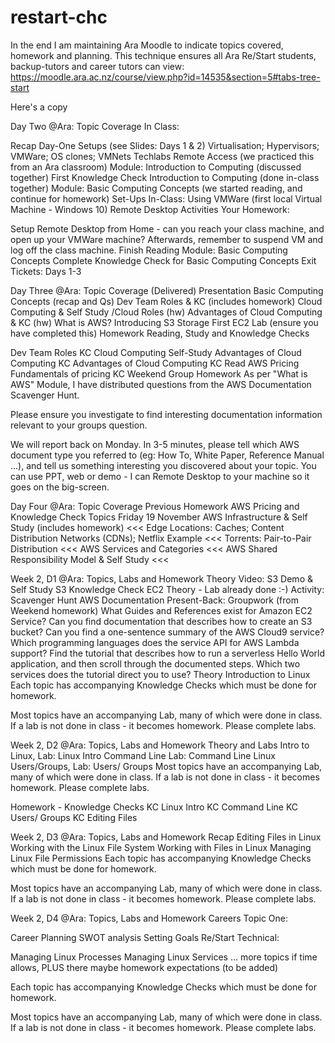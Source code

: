 # restart-chc
In the end I am maintaining Ara Moodle to indicate topics covered, homework and planning.  This technique ensures all Ara Re/Start students, backup-tutors and career tutors can view:  https://moodle.ara.ac.nz/course/view.php?id=14535&section=5#tabs-tree-start

Here's a copy

Day Two @Ara: Topic Coverage
In Class:

Recap Day-One Setups (see Slides: Days 1 & 2)
Virtualisation; Hypervisors; VMWare; OS clones; VMNets
Techlabs Remote Access (we practiced this from an Ara classroom)
Module: Introduction to Computing   (discussed together)
First Knowledge Check Introduction to Computing (done in-class together)
Module: Basic Computing Concepts (we started reading, and continue for homework)
Set-Ups In-Class:
Using VMWare (first local Virtual Machine - Windows 10)
Remote Desktop Activities
Your Homework:

Setup Remote Desktop from Home - can you reach your class machine, and open up your VMWare machine?
Afterwards, remember to suspend VM and log off the class machine.
Finish Reading Module: Basic Computing Concepts
Complete Knowledge Check for Basic Computing Concepts
Exit Tickets: Days 1-3

Day Three @Ara: Topic Coverage (Delivered)
Presentation
Basic Computing Concepts (recap and Qs)
Dev Team Roles & KC (includes homework)
Cloud Computing & Self Study /Cloud Roles (hw)
Advantages of Cloud Computing & KC (hw)
What is AWS? 
Introducing S3 Storage
First EC2 Lab (ensure you have completed this)
Homework 
Reading, Study and Knowledge Checks

Dev Team Roles KC
Cloud Computing Self-Study
Advantages of Cloud Computing KC
Advantages of Cloud Computing KC
Read AWS Pricing
Fundamentals of pricing KC
Weekend Group Homework
As per "What is AWS" Module, I have distributed questions from the AWS Documentation Scavenger Hunt.

Please ensure you investigate to find interesting documentation information relevant to your groups question.

We will report back on Monday.  In 3-5 minutes, please tell which AWS document type you referred to (eg: How To, White Paper, Reference Manual ...), and tell us something interesting you discovered about your topic.  You can use PPT, web or demo - I can Remote Desktop to your machine so it goes on the big-screen.

Day Four @Ara: Topic Coverage
Previous Homework
AWS Pricing and Knowledge Check
Topics Friday 19 November
AWS Infrastructure & Self Study (includes homework)  <<<
Edge Locations: Caches; Content Distribution Networks (CDNs); Netflix Example   <<<
Torrents: Pair-to-Pair Distribution  <<<
AWS Services and Categories  <<<
AWS Shared Responsibility Model & Self Study  <<<

Week 2, D1 @Ara: Topics, Labs and Homework
Theory
Video: S3 Demo & Self Study 
S3 Knowledge Check
EC2 Theory - Lab already done  :-)
Activity: Scavenger Hunt
AWS Documentation Present-Back: Groupwork (from Weekend homework)
What Guides and References exist for Amazon EC2 Service?
Can you find documentation that describes how to create an S3 bucket?
Can you find a one-sentence summary of the AWS Cloud9 service?
Which programming languages does the service API for AWS Lambda support?
Find the tutorial that describes how to run a serverless Hello World application, and then scroll through the documented steps.  Which two services does the tutorial direct you to use?
Theory
Introduction to Linux
Each topic has accompanying Knowledge Checks which must be done for homework.

Most topics have an accompanying Lab, many of which were done in class.  If a lab is not done in class - it becomes homework.  Please complete labs.

Week 2, D2 @Ara: Topics, Labs and Homework
Theory and Labs
Intro to Linux, 
Lab: Linux Intro
Command Line
Lab: Command Line 
Linux Users/Groups, 
Lab: Users/ Groups
Most topics have an accompanying Lab, many of which were done in class.  If a lab is not done in class - it becomes homework.  Please complete labs.

Homework - Knowledge Checks
KC Linux Intro
KC Command Line
KC Users/ Groups
KC Editing Files

Week 2, D3 @Ara: Topics, Labs and Homework
Recap
Editing Files in Linux
Working with the Linux File System
Working with Files in Linux
Managing Linux File Permissions
Each topic has accompanying Knowledge Checks which must be done for homework.

Most topics have an accompanying Lab, many of which were done in class.  If a lab is not done in class - it becomes homework.  Please complete labs.

Week 2, D4 @Ara: Topics, Labs and Homework
Careers Topic One:

Career Planning 
SWOT analysis 
Setting Goals
Re/Start Technical:

Managing Linux Processes
Managing Linux Services
... more topics if time allows, PLUS there maybe homework expectations (to be added)


Each topic has accompanying Knowledge Checks which must be done for homework.

Most topics have an accompanying Lab, many of which were done in class.  If a lab is not done in class - it becomes homework.  Please complete labs.
